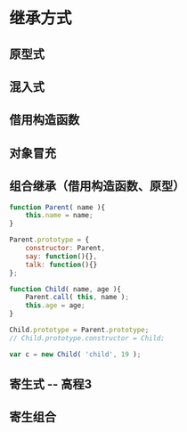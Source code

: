 # 继承方式

## 原型式

## 混入式

## 借用构造函数

## 对象冒充

## 组合继承（借用构造函数、原型）

```javascript
function Parent( name ){
    this.name = name;
}

Parent.prototype = {
    constructor: Parent,
    say: function(){},
    talk: function(){}
};

function Child( name, age ){
    Parent.call( this, name );
    this.age = age;
}

Child.prototype = Parent.prototype;
// Child.prototype.constructor = Child;

var c = new Child( 'child', 19 );
```

## 寄生式 -- 高程3

## 寄生组合

